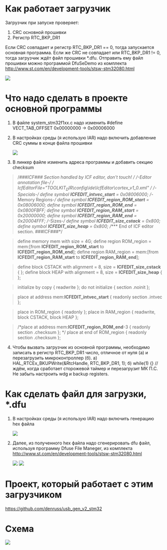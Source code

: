 ﻿# Как работает загрузчик
Загрузчик при запуске проверяет:
1) CRC основной прошивки
2) Регистр RTC_BKP_DR1 

Если CRC совпадает и регистр RTC_BKP_DR1 == 0, тогда запускается основная программа.
Если же CRC не совпадает или RTC_BKP_DR1 != 0, тогда загрузчик ждёт файл прошивки *.dfu. 
Отправить ему файл прошивки можно программой DfuSeDemo из комплекта http://www.st.com/en/development-tools/stsw-stm32080.html 

![](https://habrastorage.org/web/6ab/74e/d1a/6ab74ed1a07c4cc5a98cbf6c307f8ba7.png)


# Что надо сделать в проекте основной программы
1) В файле system_stm32f1xx.с надо изменить #define VECT_TAB_OFFSET  0x00000000  -> 0x00006000 
2) В настройках среды (я использую IAR) надо включить добавление CRC суммы в конце файла прошивки

    ![](https://habrastorage.org/web/0d2/dc8/4c4/0d2dc84c47d34f648de50c353188e425.png)
    
3) В линкер файле изменить адреса программы и добавить секцию checksum
> /*###ICF### Section handled by ICF editor, don't touch! ****/
/*-Editor annotation file-*/
/* IcfEditorFile="$TOOLKIT_DIR$\config\ide\IcfEditor\cortex_v1_0.xml" */
/*-Specials-*/
define symbol __ICFEDIT_intvec_start__ = 0x08006000;
/*-Memory Regions-*/
define symbol __ICFEDIT_region_ROM_start__ = 0x08006000;
define symbol __ICFEDIT_region_ROM_end__   = 0x0800FBFF;
define symbol __ICFEDIT_region_RAM_start__ = 0x20000000;
define symbol __ICFEDIT_region_RAM_end__   = 0x20004FFF;
/*-Sizes-*/
define symbol __ICFEDIT_size_cstack__ = 0x800;
define symbol __ICFEDIT_size_heap__   = 0x800;
/**** End of ICF editor section. ###ICF###*/

> define memory mem with size = 4G;
define region ROM_region   = mem:[from __ICFEDIT_region_ROM_start__   to __ICFEDIT_region_ROM_end__];
define region RAM_region   = mem:[from __ICFEDIT_region_RAM_start__   to __ICFEDIT_region_RAM_end__];

> define block CSTACK    with alignment = 8, size = __ICFEDIT_size_cstack__   { };
define block HEAP      with alignment = 8, size = __ICFEDIT_size_heap__     { };

> initialize by copy { readwrite };
do not initialize  { section .noinit };

> place at address mem:__ICFEDIT_intvec_start__ { readonly section .intvec };

>place in ROM_region   { readonly };
place in RAM_region   { readwrite,
                        block CSTACK, block HEAP };

>/*place at address mem:__ICFEDIT_region_ROM_end__-3 { readonly section .checksum }; */
place at end of ROM_region { readonly section .checksum };

4) Чтобы вызвать загрузчик из основной программы, необходимо записать в регистр RTC_BKP_DR1 число, отличное от нуля (а) и перезагрузить микроконтроллер (б).
    а) HAL_RTCEx_BKUPWrite(&RtcHandle, RTC_BKP_DR1, 1);
    б) while(1) {} //ждём, когда сработает сторожевой таймер и перезагрузит МК
П.С. Не забыть настроить wdg и backup registers.    

# Как сделать файл для загрузки, *.dfu

1) В настройках среды (я использую IAR) надо включить генерацию hex файла

    ![](https://habrastorage.org/web/084/588/3fd/0845883fdcde43a7be89ce06801ffab8.png)

2) Далее, из полученного hex файла надо сгенерировать dfu файл, используя программу Dfuse File Maneger, из комплекта http://www.st.com/en/development-tools/stsw-stm32080.html 

    ![](https://habrastorage.org/web/da1/cc7/a97/da1cc7a978564d878d5f7cb716b10d91.png)
    ![](https://habrastorage.org/web/fcc/d9d/42b/fccd9d42b5fa47649b73e35f4b1826b5.png)

# Проект, который работает с этим загрузчиком
https://github.com/denruss/usb_gen_v2_stm32

# Схема
![](https://habrastorage.org/web/587/eab/d37/587eabd37f124b5c96ad89d1d5a8cbc1.png)
